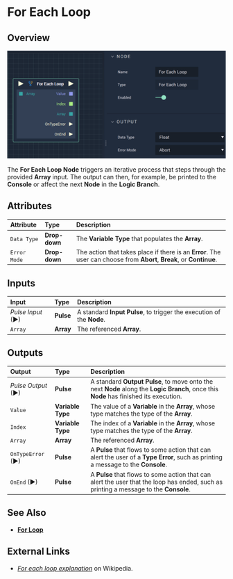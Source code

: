 # For Each Loop

## Overview

![The For Each Loop Node.](../../.gitbook/assets/foreachloop.png)

The **For Each Loop Node** triggers an iterative process that steps through the provided **Array** input. The output can then, for example, be printed to the **Console** or affect the next **Node** in the **Logic Branch**.

## Attributes

| Attribute | Type | Description |
| :--- | :--- | :--- |
| `Data Type` | **Drop-down** | The **Variable Type** that populates the **Array**. |
| `Error Mode` | **Drop-down** | The action that takes place if there is an **Error**. The user can choose from **Abort**, **Break**, or **Continue**. |

## Inputs

| Input | Type | Description |
| :--- | :--- | :--- |
| _Pulse Input_ \(►\) | **Pulse** | A standard **Input Pulse**, to trigger the execution of the **Node**. |
| `Array` | **Array** | The referenced **Array**. |

## Outputs

| Output | Type | Description |
| :--- | :--- | :--- |
| _Pulse Output_ \(►\) | **Pulse** | A standard **Output Pulse**, to move onto the next **Node** along the **Logic Branch**, once this **Node** has finished its execution. |
| `Value` | **Variable Type** | The value of a **Variable** in the **Array**, whose type matches the type of the **Array**. |
| `Index` | **Variable Type** | The index of a **Variable** in the **Array**, whose type matches the type of the **Array**. |
| `Array` | **Array** | The referenced **Array**. |
| `OnTypeError` \(►\) | **Pulse** | A **Pulse** that flows to some action that can alert the user of a **Type Error**, such as printing a message to the **Console**. |
| `OnEnd` \(►\) | **Pulse** | A **Pulse** that flows to some action that can alert the user that the loop has ended, such as printing a message to the **Console**. |

## See Also

* [**For Loop**](forloop.md)

## External Links

* [_For each loop explanation_](https://en.wikipedia.org/wiki/Foreach_loop#:~:text=For%20each%20loops%20are%20almost%20always%20used%20to,flow%20statement%20for%20traversing%20items%20in%20a%20collection.) on Wikipedia.

